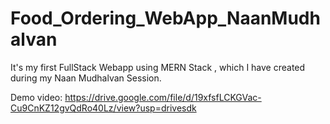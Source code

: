# Food_Ordering_WebApp_NaanMudhalvan
It's my first FullStack Webapp using MERN Stack  ,  which I have created  during my Naan  Mudhalvan Session.

Demo video:
https://drive.google.com/file/d/19xfsfLCKGVac-Cu9CnKZ12gvQdRo40Lz/view?usp=drivesdk
